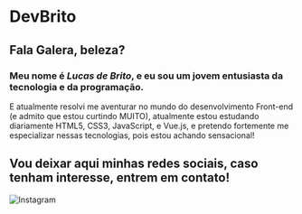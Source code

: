 # DevBrito

## Fala Galera, beleza?

### Meu nome é _Lucas de Brito_, e eu sou um jovem entusiasta da tecnologia e da programação.

E atualmente resolvi me aventurar no mundo do desenvolvimento Front-end (e admito que estou curtindo MUITO), atualmente estou estudando diariamente HTML5, CSS3, JavaScript, e Vue.js, e pretendo fortemente me especializar nessas tecnologias, pois estou achando sensacional!

## Vou deixar aqui minhas redes sociais, caso tenham interesse, entrem em contato!

![Instagram](https://www.flaticon.com/svg/vstatic/svg/2111/2111463.svg?token=exp=1614031168~hmac=4e37d12addac64d0501b5ffe08401efd)
